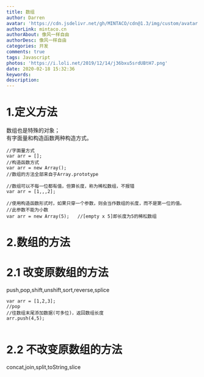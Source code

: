 ```yaml
---
title: 数组
author: Darren
avatar: 'https://cdn.jsdelivr.net/gh/MINTACO/cdn@1.3/img/custom/avatar.jpg'
authorLink: mintaco.cn
authorAbout: 像风一样自由
authorDesc: 像风一样自由
categories: 开发
comments: true
tags: Javascript
photos: 'https://i.loli.net/2019/12/14/j36bxu5srdUBtH7.png'
date: 2020-02-18 15:32:36
keywords:
description:
---
```

# 1.定义方法
数组也是特殊的对象；  
有字面量和构造函数两种构造方式。
```
//字面量方式
var arr = [];
//构造函数方式
var arr = new Array();
//数组的方法全部来自于Array.prototype

//数组可以不每一位都有值，但算长度，称为稀松数组，不报错
var arr = [1,,,2];

//使用构造函数形式时，如果只穿一个参数，则会当作数组的长度，而不是第一位的值。
//此参数不能为小数
var arr = new Array(5);   //[empty x 5]即长度为5的稀松数组

```
# 2.数组的方法
# 2.1 改变原数组的方法
push,pop,shift,unshift,sort,reverse,splice
```
var arr = [1,2,3];
//pop
//往数组末尾添加数据(可多位)，返回数组长度
arr.push(4,5);


```
# 2.2 不改变原数组的方法
concat,join,split,toString,slice
```
```